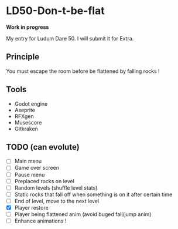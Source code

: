 # LD50-Don-t-be-flat

**Work in progress**

My entry for Ludum Dare 50. I will submit it for Extra.

## Principle

You must escape the room before be flattened by falling rocks !

## Tools
- Godot engine
- Aseprite
- RFXgen
- Musescore
- Gitkraken

## TODO (can evolute)
- [ ] Main menu
- [ ] Game over screen
- [ ] Pause menu
- [ ] Preplaced rocks on level
- [ ] Random levels (shuffle level stats)
- [ ] Static rocks that fall off when something is on it after certain time
- [ ] End of level, move to the next level
- [x] Player restore
- [ ] Player being flattened anim (avoid buged fall/jump anim)
- [ ] Enhance animations !
